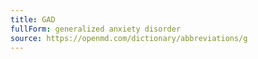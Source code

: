 ```yaml
---
title: GAD
fullForm: generalized anxiety disorder
source: https://openmd.com/dictionary/abbreviations/g
---
```

